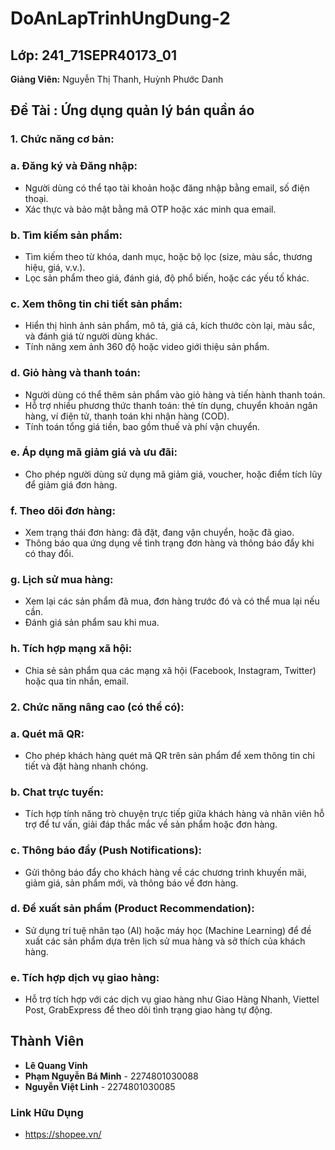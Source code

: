 # DoAnLapTrinhUngDung-2
## Lớp: 241_71SEPR40173_01
**Giảng Viên:** Nguyễn Thị Thanh, Huỳnh Phước Danh

## Đề Tài : Ứng dụng quản lý bán quần áo

### 1. Chức năng cơ bản:
### a. Đăng ký và Đăng nhập:
- Người dùng có thể tạo tài khoản hoặc đăng nhập bằng email, số điện thoại.
- Xác thực và bảo mật bằng mã OTP hoặc xác minh qua email.
### b. Tìm kiếm sản phẩm:
- Tìm kiếm theo từ khóa, danh mục, hoặc bộ lọc (size, màu sắc, thương hiệu, giá, v.v.).
- Lọc sản phẩm theo giá, đánh giá, độ phổ biến, hoặc các yếu tố khác.
### c. Xem thông tin chi tiết sản phẩm:
- Hiển thị hình ảnh sản phẩm, mô tả, giá cả, kích thước còn lại, màu sắc, và đánh giá từ người dùng khác.
- Tính năng xem ảnh 360 độ hoặc video giới thiệu sản phẩm.
### d. Giỏ hàng và thanh toán:
- Người dùng có thể thêm sản phẩm vào giỏ hàng và tiến hành thanh toán.
- Hỗ trợ nhiều phương thức thanh toán: thẻ tín dụng, chuyển khoản ngân hàng, ví điện tử, thanh toán khi nhận hàng (COD).
- Tính toán tổng giá tiền, bao gồm thuế và phí vận chuyển.
### e. Áp dụng mã giảm giá và ưu đãi:
- Cho phép người dùng sử dụng mã giảm giá, voucher, hoặc điểm tích lũy để giảm giá đơn hàng.
### f. Theo dõi đơn hàng:
- Xem trạng thái đơn hàng: đã đặt, đang vận chuyển, hoặc đã giao.
- Thông báo qua ứng dụng về tình trạng đơn hàng và thông báo đẩy khi có thay đổi.
### g. Lịch sử mua hàng:
- Xem lại các sản phẩm đã mua, đơn hàng trước đó và có thể mua lại nếu cần.
- Đánh giá sản phẩm sau khi mua.
### h. Tích hợp mạng xã hội:
- Chia sẻ sản phẩm qua các mạng xã hội (Facebook, Instagram, Twitter) hoặc qua tin nhắn, email.

### 2. Chức năng nâng cao (có thể có):
### a. Quét mã QR:
- Cho phép khách hàng quét mã QR trên sản phẩm để xem thông tin chi tiết và đặt hàng nhanh chóng.
### b. Chat trực tuyến:
- Tích hợp tính năng trò chuyện trực tiếp giữa khách hàng và nhân viên hỗ trợ để tư vấn, giải đáp thắc mắc về sản phẩm hoặc đơn hàng.
### c. Thông báo đẩy (Push Notifications):
- Gửi thông báo đẩy cho khách hàng về các chương trình khuyến mãi, giảm giá, sản phẩm mới, và thông báo về đơn hàng.
### d. Đề xuất sản phẩm (Product Recommendation):
- Sử dụng trí tuệ nhân tạo (AI) hoặc máy học (Machine Learning) để đề xuất các sản phẩm dựa trên lịch sử mua hàng và sở thích của khách hàng.
### e. Tích hợp dịch vụ giao hàng:
- Hỗ trợ tích hợp với các dịch vụ giao hàng như Giao Hàng Nhanh, Viettel Post, GrabExpress để theo dõi tình trạng giao hàng tự động.

## Thành Viên
- **Lê Quang Vinh**
- **Phạm Nguyễn Bá Minh** - 2274801030088
- **Nguyễn Việt Linh** - 2274801030085
### Link Hữu Dụng
- https://shopee.vn/
